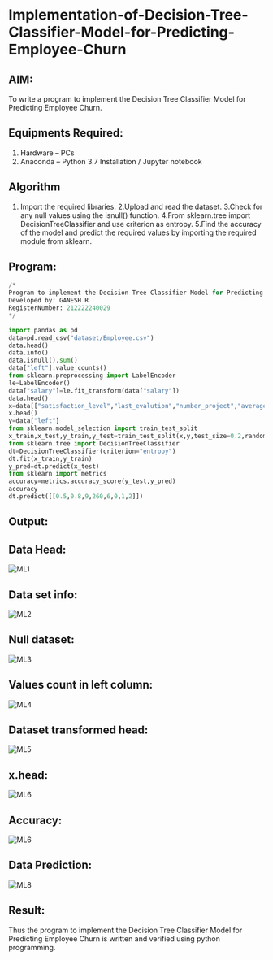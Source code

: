 # Implementation-of-Decision-Tree-Classifier-Model-for-Predicting-Employee-Churn

## AIM:
To write a program to implement the Decision Tree Classifier Model for Predicting Employee Churn.

## Equipments Required:
1. Hardware – PCs
2. Anaconda – Python 3.7 Installation / Jupyter notebook

## Algorithm
1. Import the required libraries.
2.Upload and read the dataset.
3.Check for any null values using the isnull() function.
4.From sklearn.tree import DecisionTreeClassifier and use criterion as entropy.
5.Find the accuracy of the model and predict the required values by importing the required module from sklearn.
## Program:
```PYTHON
/*
Program to implement the Decision Tree Classifier Model for Predicting Employee Churn.
Developed by: GANESH R
RegisterNumber: 212222240029 
*/

import pandas as pd
data=pd.read_csv("dataset/Employee.csv")
data.head()
data.info()
data.isnull().sum()
data["left"].value_counts()
from sklearn.preprocessing import LabelEncoder
le=LabelEncoder()
data["salary"]=le.fit_transform(data["salary"])
data.head()
x=data[["satisfaction_level","last_evalution","number_project","average_montly_hours","time_spend_company","work_accident","promotion_last_5years","salary"]]
x.head()
y=data["left"]
from sklearn.model_selection import train_test_split
x_train,x_test,y_train,y_test=train_test_split(x,y,test_size=0.2,random_state=100)
from sklearn.tree import DecisionTreeClassifier
dt=DecisionTreeClassifier(criterion="entropy")
dt.fit(x_train,y_train)
y_pred=dt.predict(x_test)
from sklearn import metrics
accuracy=metrics.accuracy_score(y_test,y_pred)
accuracy
dt.predict([[0.5,0.8,9,260,6,0,1,2]])
```

## Output:
## Data Head:
![ML1](https://github.com/ganesha360/Implementation-of-Decision-Tree-Classifier-Model-for-Predicting-Employee-Churn/assets/120884552/4661c51a-0b5c-4d04-8373-e5d92a8ddf9c)

## Data set info:
![ML2](https://github.com/ganesha360/Implementation-of-Decision-Tree-Classifier-Model-for-Predicting-Employee-Churn/assets/120884552/10200b2e-9519-437a-bf2e-65125885e9bb)

## Null dataset:
![ML3](https://github.com/ganesha360/Implementation-of-Decision-Tree-Classifier-Model-for-Predicting-Employee-Churn/assets/120884552/fbc9458c-e3c2-4f93-9224-878ea4567d6b)

## Values count in left column:
![ML4](https://github.com/ganesha360/Implementation-of-Decision-Tree-Classifier-Model-for-Predicting-Employee-Churn/assets/120884552/d0a7c246-ed01-43e9-8593-ea6cfd0a1023)

## Dataset transformed head:
![ML5](https://github.com/ganesha360/Implementation-of-Decision-Tree-Classifier-Model-for-Predicting-Employee-Churn/assets/120884552/4cb7dcfa-2351-45ef-9113-acfc5e83c3f6)

## x.head:

![ML6](https://github.com/ganesha360/Implementation-of-Decision-Tree-Classifier-Model-for-Predicting-Employee-Churn/assets/120884552/f05c5715-d605-4697-be91-34814600191e)

## Accuracy:

![ML6](https://github.com/ganesha360/Implementation-of-Decision-Tree-Classifier-Model-for-Predicting-Employee-Churn/assets/120884552/4c4f0109-3a9a-403c-af83-558f8435876f)

## Data Prediction:

![ML8](https://github.com/ganesha360/Implementation-of-Decision-Tree-Classifier-Model-for-Predicting-Employee-Churn/assets/120884552/9ca17776-c61b-46d3-b72d-67bedf4df394)

## Result:
Thus the program to implement the  Decision Tree Classifier Model for Predicting Employee Churn is written and verified using python programming.
